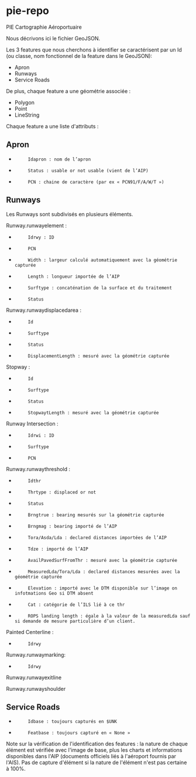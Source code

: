 # pie-repo
PIE Cartographie Aéroportuaire

Nous décrivons ici le fichier GeoJSON.

Les 3 features que nous cherchons à identifier se caractérisent par un Id (ou classe, nom fonctionnel de la feature dans le GeoJSON):
- Apron
- Runways
- Service Roads

De plus, chaque feature a une géométrie associée : 
- Polygon
- Point
- LineString

Chaque feature a une liste d'attributs :
## Apron 
-          Idapron : nom de l’apron
-          Status : usable or not usable (vient de l’AIP)
-          PCN : chaine de caractère (par ex « PCN91/F/A/W/T »)

## Runways
Les Runways sont subdivisés en plusieurs éléments.

Runway.runwayelement :
-          Idrwy : ID
-          PCN
-          Width : largeur calculé automatiquement avec la géométrie capturée
-          Length : longueur importée de l’AIP
-          Surftype : concaténation de la surface et du traitement
-          Status



Runway.runwaydisplacedarea :
-          Id
-          Surftype
-          Status
-          DisplacementLength : mesuré avec la géométrie capturée


Stopway :
-          Id
-          Surftype
-          Status
-          StopwaytLength : mesuré avec la géométrie capturée

Runway Intersection :
-          Idrwi : ID
-          Surftype
-          PCN

Runway.runwaythreshold :
-          Idthr
-          Thrtype : displaced or not
-          Status
-          Brngtrue : bearing mesurés sur la géométrie capturée
-          Brngmag : bearing importé de l’AIP
-          Tora/Asda/Lda : declared distances importées de l’AIP
-          Tdze : importé de l’AIP
-          AvailPavedSurfFromThr : mesuré avec la géométrie capturée
-          MeasuredLda/Tora/Lda : declared distances mesurées avec la géométrie capturée
-          Elevation : importé avec le DTM disponible sur l’image on infotmations Geo si DTM absent
-          Cat : catégorie de l’ILS lié à ce thr
-          ROPS landing length : égale à la valeur de la measuredLda sauf si demande de mesure particulière d’un client.

Painted Centerline :
-          Idrwy

Runway.runwaymarking:
-          Idrwy

Runway.runwayexitline

Runway.runwayshoulder

## Service Roads
-          Idbase : toujours capturés en $UNK
-          Featbase : toujours capturé en « None »


Note sur la vérification de l'identification des features : la nature de chaque élément est vérifiée avec l'image de base, plus les charts et informations disponibles dans l'AIP (documents officiels liés à l'aéroport fournis par l'AIS). Pas de capture d'élément si la nature de l'élément n'est pas certaine à 100%.
